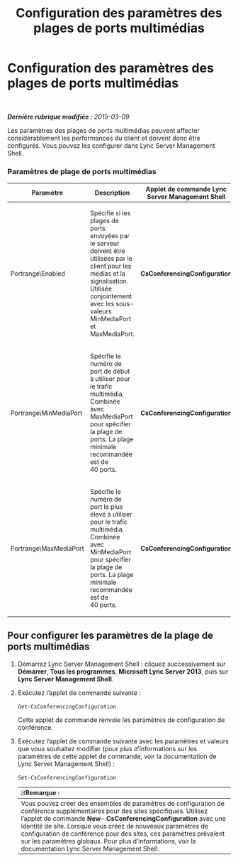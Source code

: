 ﻿---
title: Configuration des paramètres des plages de ports multimédias
TOCTitle: Configuration des paramètres des plages de ports multimédias
ms:assetid: 2c4b7c0b-0dce-48f4-a489-336d6e526f7c
ms:mtpsurl: https://technet.microsoft.com/fr-fr/library/JJ204770(v=OCS.15)
ms:contentKeyID: 49296724
ms.date: 05/20/2016
mtps_version: v=OCS.15
ms.translationtype: HT
---

# Configuration des paramètres des plages de ports multimédias

 

_**Dernière rubrique modifiée :** 2015-03-09_

Les paramètres des plages de ports multimédias peuvent affecter considérablement les performances du client et doivent donc être configurés. Vous pouvez les configurer dans Lync Server Management Shell.

### Paramètres de plage de ports multimédias

<table>
<colgroup>
<col style="width: 25%" />
<col style="width: 25%" />
<col style="width: 25%" />
<col style="width: 25%" />
</colgroup>
<thead>
<tr class="header">
<th>Paramètre</th>
<th>Description</th>
<th>Applet de commande Lync Server Management Shell</th>
<th>Paramètres de l’applet de commande</th>
</tr>
</thead>
<tbody>
<tr class="odd">
<td><p>Portrange\Enabled</p></td>
<td><p>Spécifie si les plages de ports envoyées par le serveur doivent être utilisées par le client pour les médias et la signalisation. Utilisée conjointement avec les sous-valeurs MinMediaPort et MaxMediaPort.</p></td>
<td><p><strong>CsConferencingConfiguration</strong></p></td>
<td><p>ClientMediaPortRangeEnabled</p></td>
</tr>
<tr class="even">
<td><p>Portrange\MinMediaPort</p></td>
<td><p>Spécifie le numéro de port de début à utiliser pour le trafic multimédia. Combinée avec MaxMediaPort pour spécifier la plage de ports. La plage minimale recommandée est de 40 ports.</p></td>
<td><p><strong>CsConferencingConfiguration</strong></p></td>
<td><p>ClientMediaPort (représente le numéro de port de début à utiliser pour le trafic multimédia client)</p></td>
</tr>
<tr class="odd">
<td><p>Portrange\MaxMediaPort</p></td>
<td><p>Spécifie le numéro de port le plus élevé à utiliser pour le trafic multimédia. Combinée avec MinMediaPort pour spécifier la plage de ports. La plage minimale recommandée est de 40 ports.</p></td>
<td><p><strong>CsConferencingConfiguration</strong></p></td>
<td><p>ClientMediaPortRange (indique le nombre total de ports disponibles pour le trafic multimédia client. La valeur par défaut est 40)</p></td>
</tr>
</tbody>
</table>


## Pour configurer les paramètres de la plage de ports multimédias

1.  Démarrez Lync Server Management Shell : cliquez successivement sur **Démarrer**, **Tous les programmes**, **Microsoft Lync Server 2013**, puis sur **Lync Server Management Shell**.

2.  Exécutez l’applet de commande suivante :
    
        Get-CsConferencingConfiguration
    
    Cette applet de commande renvoie les paramètres de configuration de conférence.

3.  Exécutez l’applet de commande suivante avec les paramètres et valeurs que vous souhaitez modifier (pour plus d’informations sur les paramètres de cette applet de commande, voir la documentation de Lync Server Management Shell) :
    
        Set-CsConferencingConfiguration
    
    <table>
    <thead>
    <tr class="header">
    <th><img src="images/Gg398920.note(OCS.15).gif" title="note" alt="note" />Remarque :</th>
    </tr>
    </thead>
    <tbody>
    <tr class="odd">
    <td>Vous pouvez créer des ensembles de paramètres de configuration de conférence supplémentaires pour des sites spécifiques. Utilisez l’applet de commande <strong>New- CsConferencingConfiguration</strong> avec une identité de site. Lorsque vous créez de nouveaux paramètres de configuration de conférence pour des sites, ces paramètres prévalent sur les paramètres globaux. Pour plus d’informations, voir la documentation Lync Server Management Shell.</td>
    </tr>
    </tbody>
    </table>

